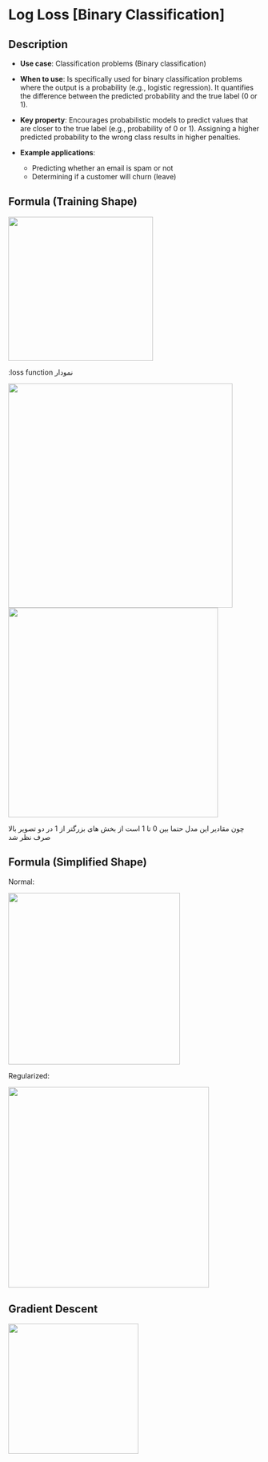 # Log Loss [Binary Classification]

## Description

- **Use case**: Classification problems (Binary classification)
- **When to use**: Is specifically used for binary classification problems where the output is a probability (e.g., logistic regression). It quantifies the difference between the predicted probability and the true label (0 or 1).
- **Key property**: Encourages probabilistic models to predict values that are closer to the true label (e.g., probability of 0 or 1). Assigning a higher predicted probability to the wrong class results in higher penalties.
- **Example applications**:

    - Predicting whether an email is spam or not
    - Determining if a customer will churn (leave)

## Formula (Training Shape)

<img src="image1.png" style="width:3.00642in" />

<span dir="rtl">نمودار loss function:</span>

<img src="image5.png" style="width:4.66298in" />

<img src="image6.png" style="width:4.36252in" />

<span dir="rtl">چون مقادیر این مدل حتما بین 0 تا 1 است از بخش های بزرگتر از 1 در دو تصویر بالا صرف نظر شد</span>

## Formula (Simplified Shape)

Normal:

<img src="image3.png" style="width:3.57803in" />

Regularized:

<img src="image4.jpg" style="width:4.17785in" />

## Gradient Descent

<img src="image2.png" style="width:2.70486in" />
